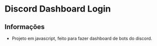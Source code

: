 # Discord Dashboard Login



## Informações
* Projeto em javascript, feito para fazer dashboard de bots do discord.


